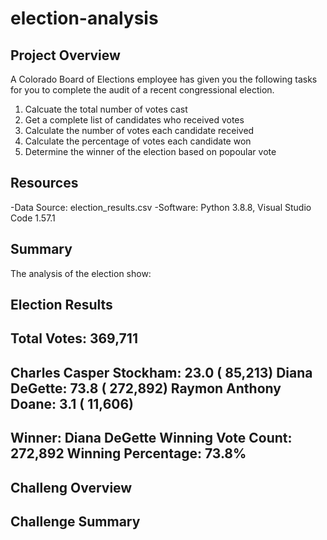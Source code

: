 # election-analysis

## Project Overview
A Colorado Board of Elections employee has given you the following tasks for you to complete the audit of a recent congressional election.

1.  Calcuate the total number of votes cast
2.  Get a complete list of candidates who received votes
3.  Calculate the number of votes each candidate received
4.  Calculate the percentage of votes each candidate won
5.  Determine the winner of the election based on popoular vote

## Resources

-Data Source: election_results.csv
-Software: Python 3.8.8, Visual Studio Code 1.57.1

## Summary
The analysis of the election show:

Election Results
-------------------------
Total Votes: 369,711
-------------------------
Charles Casper Stockham:  23.0 ( 85,213)
Diana DeGette:  73.8 ( 272,892)
Raymon Anthony Doane:  3.1 ( 11,606)
-------------------------
Winner: Diana DeGette
Winning Vote Count: 272,892
Winning Percentage: 73.8%
-------------------------

## Challeng Overview

## Challenge Summary
